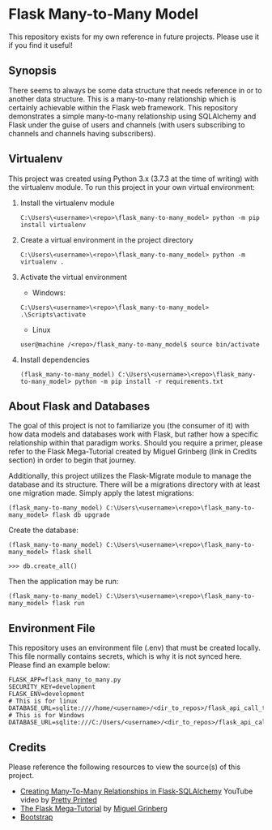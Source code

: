 # Flask Many-to-Many Model
This repository exists for my own reference in future projects.  Please use it if you find it useful!

## Synopsis
There seems to always be some data structure that needs reference in or to another data structure.  This is a many-to-many relationship which is certainly achievable within the Flask web framework.  This repository demonstrates a simple many-to-many relationship using SQLAlchemy and Flask under the guise of users and channels (with users subscribing to channels and channels having subscribers).

## Virtualenv
This project was created using Python 3.x (3.7.3 at the time of writing) with the virtualenv module.  To run this project in your own virtual environment:

1) Install the virtualenv module

    `C:\Users\<username>\<repo>\flask_many-to-many_model> python -m pip install virtualenv`

2) Create a virtual environment in the project directory

    `C:\Users\<username>\<repo>\flask_many-to-many_model> python -m virtualenv .`

3) Activate the virtual environment

    * Windows:

    `C:\Users\<username>\<repo>\flask_many-to-many_model> .\Scripts\activate`

    * Linux

    `user@machine /<repo>/flask_many-to-many_model$ source bin/activate`

4) Install dependencies

    `(flask_many-to-many_model) C:\Users\<username>\<repo>\flask_many-to-many_model> python -m pip install -r requirements.txt`

## About Flask and Databases
The goal of this project is not to familiarize you (the consumer of it) with how data models and databases work with Flask, but rather how a specific relationship within that paradigm works.  Should you require a primer, please refer to the Flask Mega-Tutorial created by Miguel Grinberg (link in Credits section) in order to begin that journey.

Additionally, this project utilizes the Flask-Migrate module to manage the database and its structure.  There will be a migrations directory with at least one migration made. Simply apply the latest migrations:

    (flask_many-to-many_model) C:\Users\<username>\<repo>\flask_many-to-many_model> flask db upgrade

Create the database:

    (flask_many-to-many_model) C:\Users\<username>\<repo>\flask_many-to-many_model> flask shell

    >>> db.create_all()

Then the application may be run:

    (flask_many-to-many_model) C:\Users\<username>\<repo>\flask_many-to-many_model> flask run

## Environment File
This repository uses an environment file (.env) that must be created locally.  This file normally contains secrets, which is why it is not synced here.  Please find an example below:

```
FLASK_APP=flask_many_to_many.py
SECURITY_KEY=development
FLASK_ENV=development
# This is for linux
DATABASE_URL=sqlite:////home/<username>/<dir_to_repos>/flask_api_call_test/app.db
# This is for Windows
DATABASE_URL=sqlite:///C:/Users/<username>/<dir_to_repos>/flask_api_call_test/app.db
```

## Credits
Please reference the following resources to view the source(s) of this project.

* [Creating Many-To-Many Relationships in Flask-SQLAlchemy](https://youtu.be/OvhoYbjtiKc) YouTube video by [Pretty Printed](https://prettyprinted.com/)
* [The Flask Mega-Tutorial](https://blog.miguelgrinberg.com/post/the-flask-mega-tutorial-part-i-hello-world) by [Miguel Grinberg](https://blog.miguelgrinberg.com/author/Miguel%20Grinberg)
* [Bootstrap](https://getbootstrap.com/)
